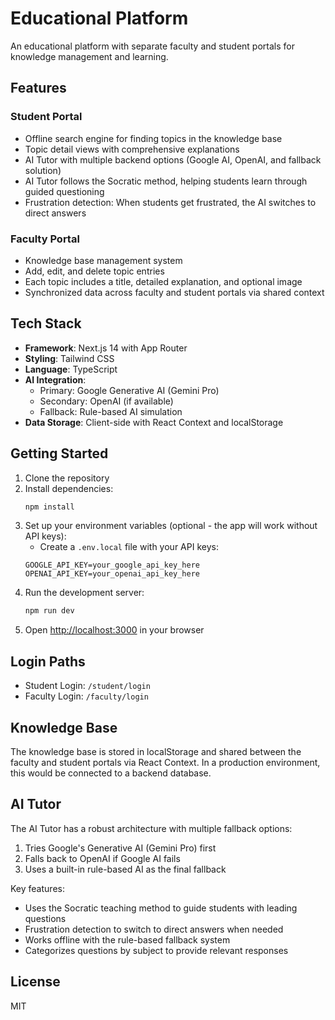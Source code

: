 # Educational Platform

An educational platform with separate faculty and student portals for knowledge management and learning.

## Features

### Student Portal
- Offline search engine for finding topics in the knowledge base
- Topic detail views with comprehensive explanations
- AI Tutor with multiple backend options (Google AI, OpenAI, and fallback solution) 
- AI Tutor follows the Socratic method, helping students learn through guided questioning
- Frustration detection: When students get frustrated, the AI switches to direct answers

### Faculty Portal
- Knowledge base management system
- Add, edit, and delete topic entries
- Each topic includes a title, detailed explanation, and optional image
- Synchronized data across faculty and student portals via shared context

## Tech Stack

- **Framework**: Next.js 14 with App Router
- **Styling**: Tailwind CSS
- **Language**: TypeScript
- **AI Integration**: 
  - Primary: Google Generative AI (Gemini Pro)
  - Secondary: OpenAI (if available)
  - Fallback: Rule-based AI simulation
- **Data Storage**: Client-side with React Context and localStorage

## Getting Started

1. Clone the repository
2. Install dependencies:
   ```bash
   npm install
   ```
3. Set up your environment variables (optional - the app will work without API keys):
   - Create a `.env.local` file with your API keys:
   ```
   GOOGLE_API_KEY=your_google_api_key_here
   OPENAI_API_KEY=your_openai_api_key_here
   ```
4. Run the development server:
   ```bash
   npm run dev
   ```
5. Open [http://localhost:3000](http://localhost:3000) in your browser

## Login Paths

- Student Login: `/student/login`
- Faculty Login: `/faculty/login`

## Knowledge Base

The knowledge base is stored in localStorage and shared between the faculty and student portals via React Context. In a production environment, this would be connected to a backend database.

## AI Tutor

The AI Tutor has a robust architecture with multiple fallback options:

1. Tries Google's Generative AI (Gemini Pro) first
2. Falls back to OpenAI if Google AI fails
3. Uses a built-in rule-based AI as the final fallback

Key features:
- Uses the Socratic teaching method to guide students with leading questions
- Frustration detection to switch to direct answers when needed
- Works offline with the rule-based fallback system
- Categorizes questions by subject to provide relevant responses

## License

MIT
